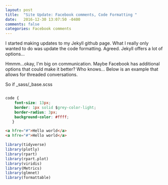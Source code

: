 ```yaml
---
layout: post
title:  "Site Update: Facebook comments, Code Formatting "
date:   2016-12-30 13:07:50 -0400 
comments: false
categories: Facebook comments
---
```



I started making updates to my Jekyll github page. What I really
only wanted to do was update the code formatting.  Agreed. Jekyll
offers a lot of options...





<div id="fb-root"></div>
<script>(function(d, s, id) {
  var js, fjs = d.getElementsByTagName(s)[0];
  if (d.getElementById(id)) return;
  js = d.createElement(s); js.id = id;
  js.src = "//connect.facebook.net/en_US/sdk.js#xfbml=1&version=v2.8&appId=671657696349259";
  fjs.parentNode.insertBefore(js, fjs);
}(document, 'script', 'facebook-jssdk'));</script>



Hmmm...okay, I'm big on communication.  Maybe Facebook has additional
options that could make it better?  Who knows... Below is an example
that allows for threaded conversations.

<div class="fb-comments"  data-numposts="5"></div>


So if _sass/_base.scss

``` css

code {
    font-size: 13px;
    border: 1px solid $grey-color-light;
    border-radius: 3px;
    background-color: #ffff;
   }


```


``` html
<a hfre="#">Hello world</a>
<a hfre="#">Hello world</a>

```



```R
library(tidyverse)
library(plotly)
library(rpart)
library(rpart.plot)
library(viridis)
library(Metrics)
library(glmnet)
library(formattable)

```

